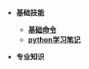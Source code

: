 - **基础技能**

  - **[基础命令](./docs/基础命令)**
  - **[python学习笔记](./docs/a-3python学习笔记)**
  
- **专业知识**

  

